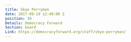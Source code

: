 ```yaml
---
title: Skye Perryman
date: 2017-09-19 12:49:00 Z
position: 39
Details: Democracy Forward
Section: board
Link: https://democracyforward.org/staff/skye-perryman/
---
```


